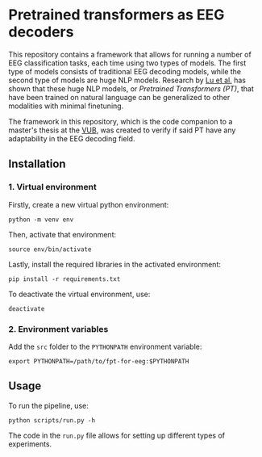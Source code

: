 # Pretrained transformers as EEG decoders

This repository contains a framework that allows for running a number of EEG classification tasks, each time using two types of models.
The first type of models consists of traditional EEG decoding models, while the second type of models are huge NLP models.
Research by [Lu et al.](https://arxiv.org/abs/2103.05247) has shown that these huge NLP models, or _Pretrained Transformers (PT)_, that have been trained on natural language can be generalized to other modalities with minimal finetuning.

The framework in this repository, which is the code companion to a master's thesis at the [VUB](https://www.vub.be/), was created to verify if said PT have any adaptability in the EEG decoding field.

## Installation

### 1. Virtual environment

Firstly, create a new virtual python environment:

```console
python -m venv env
```

Then, activate that environment:

```console
source env/bin/activate
```

Lastly, install the required libraries in the activated environment:

```console
pip install -r requirements.txt
```

To deactivate the virtual environment, use:

```console
deactivate
```

### 2. Environment variables

Add the `src` folder to the `PYTHONPATH` environment variable:

```console
export PYTHONPATH=/path/to/fpt-for-eeg:$PYTHONPATH
```

## Usage

To run the pipeline, use:

```console
python scripts/run.py -h
```

The code in the `run.py` file allows for setting up different types of experiments.
